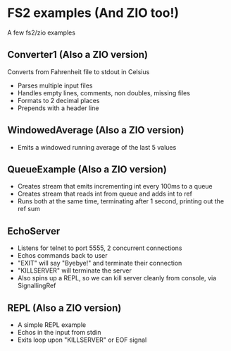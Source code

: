 # FS2 examples (And ZIO too!)

A few fs2/zio examples

## Converter1 (Also a ZIO version)

Converts from Fahrenheit file to stdout in Celsius

- Parses multiple input files
- Handles empty lines, comments, non doubles, missing files
- Formats to 2 decimal places
- Prepends with a header line

## WindowedAverage (Also a ZIO version)

- Emits a windowed running average of the last 5 values

## QueueExample (Also a ZIO version)

- Creates stream that emits incrementing int every 100ms to a queue
- Creates stream that reads int from queue and adds int to ref
- Runs both at the same time, terminating after 1 second, printing out the ref sum

## EchoServer

- Listens for telnet to port 5555, 2 concurrent connections
- Echos commands back to user
- "EXIT" will say "Byebye!" and terminate their connection
- "KILLSERVER" will terminate the server
- Also spins up a REPL, so we can kill server cleanly from console, via SignallingRef

## REPL  (Also a ZIO version)

- A simple REPL example
- Echos in the input from stdin
- Exits loop upon "KILLSERVER" or EOF signal 
